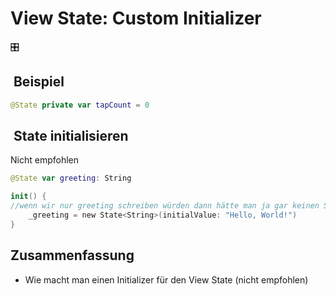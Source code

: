 # View State: Custom Initializer
🎛️

##  Beispiel
```swift
@State private var tapCount = 0
```

##  State initialisieren

Nicht empfohlen

```swift
@State var greeting: String
```

```swift
init() {
//wenn wir nur greeting schreiben würden dann hätte man ja gar keinen State wrapper. Mit _ schreiben wir in den State Wrapper. Man kann aber auch greeting ganz normal schreiben - dazu muss einfach die Variable bereits initialisiert sein.
    _greeting = new State<String>(initialValue: "Hello, World!")
}
```

## Zusammenfassung
- Wie macht man einen Initializer für den View State (nicht empfohlen)

